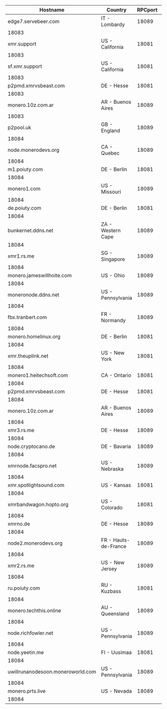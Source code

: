 Hostname | Country | RPCport | P2Pport
--- | --- | --- | ---
edge7.servebeer.com | IT - Lombardy | 18089
 | 18083
xmr.support | US - California | 18081
 | 18083
sf.xmr.support | US - California | 18081
 | 18083
p2pmd.xmrvsbeast.com | DE - Hesse | 18081
 | 18083
monero.10z.com.ar | AR - Buenos Aires | 18089
 | 18083
p2pool.uk | GB - England | 18089
 | 18084
node.monerodevs.org | CA - Quebec | 18089
 | 18084
m1.poiuty.com | DE - Berlin | 18081
 | 18084
monero1.com | US - Missouri | 18089
 | 18084
de.poiuty.com | DE - Berlin | 18081
 | 18084
bunkernet.ddns.net | ZA - Western Cape | 18089
 | 18084
xmr1.rs.me | SG - Singapore | 18089
 | 18084
monero.jameswillhoite.com | US - Ohio | 18089
 | 18084
moneronode.ddns.net | US - Pennsylvania | 18089
 | 18084
fbx.tranbert.com | FR - Normandy | 18089
 | 18084
monero.homelinux.org | DE - Berlin | 18081
 | 18084
xmr.theuplink.net | US - New York | 18081
 | 18084
monero1.heitechsoft.com | CA - Ontario | 18081
 | 18084
p2pmd.xmrvsbeast.com | DE - Hesse | 18081
 | 18084
monero.10z.com.ar | AR - Buenos Aires | 18089
 | 18084
xmr3.rs.me | DE - Hesse | 18089
 | 18084
node.cryptocano.de | DE - Bavaria | 18089
 | 18084
xmrnode.facspro.net | US - Nebraska | 18089
 | 18084
xmr.spotlightsound.com | US - Kansas | 18081
 | 18084
xmrbandwagon.hopto.org | US - Colorado | 18081
 | 18084
xmrno.de | DE - Hesse | 18089
 | 18084
node2.monerodevs.org | FR - Hauts-de-France | 18089
 | 18084
xmr2.rs.me | US - New Jersey | 18089
 | 18084
ru.poiuty.com | RU - Kuzbass | 18081
 | 18084
monero.techthis.online | AU - Queensland | 18089
 | 18084
node.richfowler.net | US - Pennsylvania | 18089
 | 18084
node.yeetin.me | FI - Uusimaa | 18081
 | 18084
uwillrunanodesoon.moneroworld.com | US - Pennsylvania | 18089
 | 18084
monero.prts.live | US - Nevada | 18089
 | 18084
